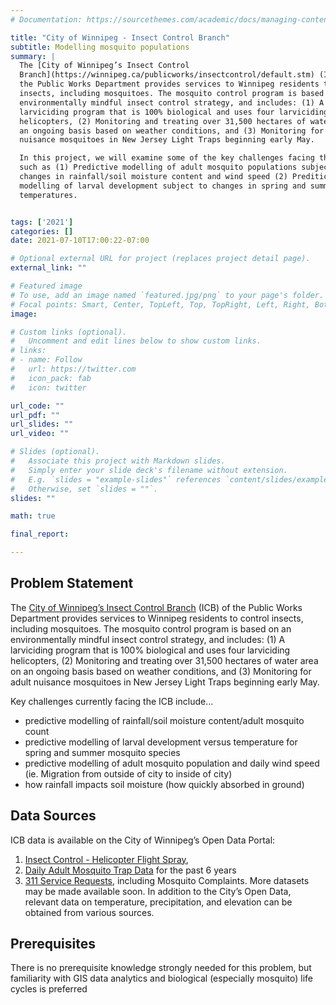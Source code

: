 ```yaml
---
# Documentation: https://sourcethemes.com/academic/docs/managing-content/

title: "City of Winnipeg - Insect Control Branch"
subtitle: Modelling mosquito populations
summary: |
  The [City of Winnipeg’s Insect Control
  Branch](https://winnipeg.ca/publicworks/insectcontrol/default.stm) (ICB) of
  the Public Works Department provides services to Winnipeg residents to control
  insects, including mosquitoes. The mosquito control program is based on an
  environmentally mindful insect control strategy, and includes: (1) A
  larviciding program that is 100% biological and uses four larviciding
  helicopters, (2) Monitoring and treating over 31,500 hectares of water area on
  an ongoing basis based on weather conditions, and (3) Monitoring for adult
  nuisance mosquitoes in New Jersey Light Traps beginning early May.

  In this project, we will examine some of the key challenges facing the ICB
  such as (1) Predictive modelling of adult mosquito populations subject to
  changes in rainfall/soil moisture content and wind speed (2) Preditictive
  modelling of larval development subject to changes in spring and summer
  temperatures.


tags: ['2021']
categories: []
date: 2021-07-10T17:00:22-07:00

# Optional external URL for project (replaces project detail page).
external_link: ""

# Featured image
# To use, add an image named `featured.jpg/png` to your page's folder.
# Focal points: Smart, Center, TopLeft, Top, TopRight, Left, Right, BottomLeft, Bottom, BottomRight.
image:

# Custom links (optional).
#   Uncomment and edit lines below to show custom links.
# links:
# - name: Follow
#   url: https://twitter.com
#   icon_pack: fab
#   icon: twitter

url_code: ""
url_pdf: ""
url_slides: ""
url_video: ""

# Slides (optional).
#   Associate this project with Markdown slides.
#   Simply enter your slide deck's filename without extension.
#   E.g. `slides = "example-slides"` references `content/slides/example-slides.md`.
#   Otherwise, set `slides = ""`.
slides: ""

math: true

final_report:

---
```

## Problem Statement


The [City of Winnipeg’s Insect Control
Branch](https://winnipeg.ca/publicworks/insectcontrol/default.stm) (ICB) of
the Public Works Department provides services to Winnipeg residents to control
insects, including mosquitoes. The mosquito control program is based on an
environmentally mindful insect control strategy, and includes: (1) A
larviciding program that is 100% biological and uses four larviciding
helicopters, (2) Monitoring and treating over 31,500 hectares of water area on
an ongoing basis based on weather conditions, and (3) Monitoring for adult
nuisance mosquitoes in New Jersey Light Traps beginning early May.

Key challenges currently facing the ICB include…

  * predictive modelling of rainfall/soil moisture content/adult mosquito count
  * predictive modelling of larval development versus temperature for spring and
    summer mosquito species
  * predictive modelling of adult mosquito population and daily wind speed (ie.
    Migration from outside of city to inside of city)
  * how rainfall impacts soil moisture (how quickly absorbed in ground)

## Data Sources
ICB data is available on the City of Winnipeg’s Open Data Portal:
  1. [Insect Control - Helicopter Flight
     Spray](https://data.winnipeg.ca/Insect-Control/Insect-Control-Helicopter-Flight-Spray/pk9u-zvrf),
  1. [Daily Adult Mosquito Trap
Data](https://data.winnipeg.ca/Insect-Control/Daily-Adult-Mosquito-Trap-Data/du7c-8488)
for the past 6 years
  1. [311 Service
     Requests](https://data.winnipeg.ca/Contact-Centre-311/311-Service-Request/4her-3th5),
     including Mosquito Complaints. More datasets may be made available soon.
     In addition to the City’s Open Data, relevant data on temperature,
     precipitation, and elevation can be obtained from various sources.

## Prerequisites
There is no prerequisite knowledge strongly needed for this problem, but
familiarity with GIS data analytics and biological (especially mosquito) life
cycles is preferred

